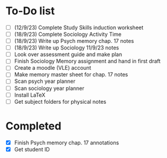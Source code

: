 # To-Do list
* [ ] (12/9/23) Complete Study Skills induction worksheet
* [ ] (18/9/23) Complete Sociology Activity Time
* [ ] (18/9/23) Write up Psych memory chap. 17 notes
* [ ] (18/9/23) Write up Sociology 11/9/23 notes
* [ ] Look over assessment guide and make plan
* [ ] Finish Sociology Memory assignment and hand in first draft
* [ ] Create a moodle (VLE) account
* [ ] Make memory master sheet for chap. 17 notes
* [ ] Scan psych year planner
* [ ] Scan sociology year planner
* [ ] Install LaTeX
* [ ] Get subject folders for physical notes

# Completed
* [x] Finish Psych memory chap. 17 annotations
* [x] Get student ID
